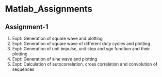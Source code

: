 # Matlab_Assignments
## Assignment-1
1. Expt: Generation of square wave and plotting
2. Expt: Generation of square wave of different duty cycles and plotting
3. Expt: Generation of unit impulse, unit step and sgn function and their plotting
4. Expt: Generation of sine wave and plotting
5. Expt: Calculation of autocorrelation, cross correlation and convolution of sequences
